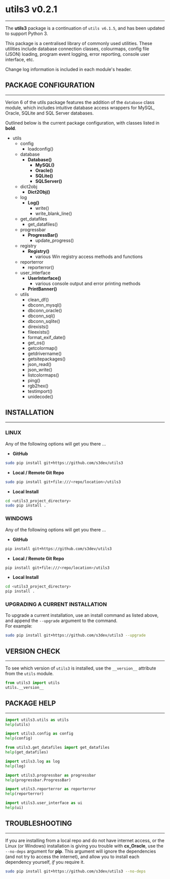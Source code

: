 
# utils3 v0.2.1
---
The **utils3** package is a continuation of `utils v6.1.5`, and has been updated to support Python 3.

This package is a centralised library of commonly used utilities.  These utilities include database connection classes, colourmaps, config file (JSON) loading, program event logging, error reporting, console user interface, etc.

Change log information is included in each module's header.


## PACKAGE CONFIGURATION
---
Verion 6 of the utils package features the addition of the `database` class module, which includes intuitive database access wrappers for MySQL, Oracle, SQLite and SQL Server databases.

Outlined below is the current package configuration, with classes listed in **bold**.

- utils
   + config
      + loadconfig()
   + database
      + **Database()**
         + **MySQL()**
         + **Oracle()**
         + **SQLite()**
         + **SQLServer()**
   + dict2obj
      + **Dict2Obj()**
   + log
      + **Log()**
         + write()
         + write_blank_line()
   + get_datafiles
      + get_datafiles()
   + progressbar
       + **ProgressBar()**
          + update_progress()
   + registry
      + **Registry()**
         + various Win registry access methods and functions
   + reporterror
      + reporterror()
   + user_interface
      + **UserInterface()**
         + various console output and error printing methods
      + **PrintBanner()**
   + utils
      + clean_df()
      + dbconn_mysql()
      + dbconn_oracle()
      + dbconn_sql()
      + dbconn_sqlite()
      + direxists()
      + fileexists()
      + format_exif_date()
      + get_os()
      + getcolormap()
      + getdrivername()
      + getsitepackages()
      + json_read()
      + json_write()
      + listcolormaps()
      + ping()
      + rgb2hex()
      + testimport()
      + unidecode()


## INSTALLATION
---
### LINUX
Any of the following options will get you there ...

- **GitHub**
```bash
sudo pip install git+https://github.com/s3dev/utils3
```

- **Local / Remote Git Repo**
```bash
sudo pip install git+file:///<repo/location>/utils3
```

- **Local Install**
```bash
cd <utils3_project_directory>
sudo pip install .
```


### WINDOWS
Any of the following options will get you there ...

- **GitHub**
```bash
pip install git+https://github.com/s3dev/utils3
```

- **Local / Remote Git Repo**
```bash
pip install git+file:///<repo/location>/utils3
```

- **Local Install**
```bash
cd <utils3_project_directory>
pip install .
```


### UPGRADING A CURRENT INSTALLATION
To upgrade a current installation, use an install command as listed above, and append the `--upgrade` argument to the command.  
For example:

```bash
sudo pip install git+https://github.com/s3dev/utils3 --upgrade
```


## VERSION CHECK
---
To see which version of `utils3` is installed, use the `__version__` attribute from the `utils` module.
```python
from utils3 import utils
utils.__version__
```


## PACKAGE HELP
---
```python
import utils3.utils as utils
help(utils)
```  
```python
import utils3.config as config
help(config)
```  
```python
from utils3.get_datafiles import get_datafiles
help(get_datafiles)
```  
```python
import utils3.log as log
help(log)
```  
```python
import utils3.progressbar as progressbar
help(progressbar.ProgressBar)
```  
```python
import utils3.reporterror as reporterror
help(reporterror)
```  
```python
import utils3.user_interface as ui
help(ui)
```  


## TROUBLESHOOTING
---
If you are installing from a local repo and do not have internet access, or the Linux (or Windows) installation is giving you trouble with **cx_Oracle**, use the `--no-deps` argument for **pip**.  This argument will ignore the dependencies (and not try to access the internet), and allow you to install each dependency yourself, *if* you require it.  

```bash
sudo pip install git+https://github.com/s3dev/utils3 --no-deps
```
